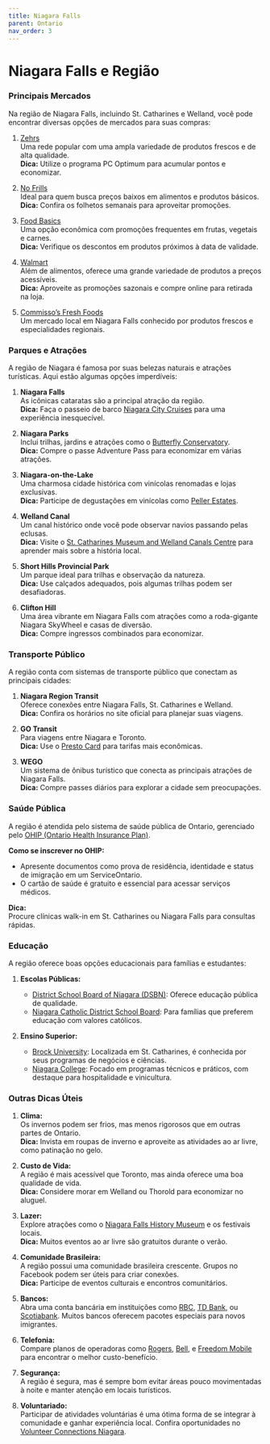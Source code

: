 ```yaml
---
title: Niagara Falls
parent: Ontario
nav_order: 3
---
```


# Niagara Falls e Região

### Principais Mercados

Na região de Niagara Falls, incluindo St. Catharines e Welland, você pode encontrar diversas opções de mercados para suas compras:

1. [Zehrs](https://www.zehrs.ca)  
    Uma rede popular com uma ampla variedade de produtos frescos e de alta qualidade.  
    **Dica:** Utilize o programa PC Optimum para acumular pontos e economizar.

2. [No Frills](https://www.nofrills.ca)  
    Ideal para quem busca preços baixos em alimentos e produtos básicos.  
    **Dica:** Confira os folhetos semanais para aproveitar promoções.

3. [Food Basics](https://www.foodbasics.ca)  
    Uma opção econômica com promoções frequentes em frutas, vegetais e carnes.  
    **Dica:** Verifique os descontos em produtos próximos à data de validade.

4. [Walmart](https://www.walmart.ca)  
    Além de alimentos, oferece uma grande variedade de produtos a preços acessíveis.  
    **Dica:** Aproveite as promoções sazonais e compre online para retirada na loja.

5. [Commisso’s Fresh Foods](https://www.commissosfreshfoods.com)  
    Um mercado local em Niagara Falls conhecido por produtos frescos e especialidades regionais.

### Parques e Atrações

A região de Niagara é famosa por suas belezas naturais e atrações turísticas. Aqui estão algumas opções imperdíveis:

1. **Niagara Falls**  
    As icônicas cataratas são a principal atração da região.  
    **Dica:** Faça o passeio de barco [Niagara City Cruises](https://www.cityexperiences.com/niagara-city-cruises/) para uma experiência inesquecível.

2. **Niagara Parks**  
    Inclui trilhas, jardins e atrações como o [Butterfly Conservatory](https://www.niagaraparks.com/visit/attractions/butterfly-conservatory).  
    **Dica:** Compre o passe Adventure Pass para economizar em várias atrações.

3. **Niagara-on-the-Lake**  
    Uma charmosa cidade histórica com vinícolas renomadas e lojas exclusivas.  
    **Dica:** Participe de degustações em vinícolas como [Peller Estates](https://www.peller.com).

4. **Welland Canal**  
    Um canal histórico onde você pode observar navios passando pelas eclusas.  
    **Dica:** Visite o [St. Catharines Museum and Welland Canals Centre](https://www.stcatharines.ca/en/museum-and-welland-canals-centre.aspx) para aprender mais sobre a história local.

5. **Short Hills Provincial Park**  
    Um parque ideal para trilhas e observação da natureza.  
    **Dica:** Use calçados adequados, pois algumas trilhas podem ser desafiadoras.

6. **Clifton Hill**  
    Uma área vibrante em Niagara Falls com atrações como a roda-gigante Niagara SkyWheel e casas de diversão.  
    **Dica:** Compre ingressos combinados para economizar.

### Transporte Público

A região conta com sistemas de transporte público que conectam as principais cidades:

1. **Niagara Region Transit**  
    Oferece conexões entre Niagara Falls, St. Catharines e Welland.  
    **Dica:** Confira os horários no site oficial para planejar suas viagens.

2. **GO Transit**  
    Para viagens entre Niagara e Toronto.  
    **Dica:** Use o [Presto Card](https://www.prestocard.ca/en) para tarifas mais econômicas.

3. **WEGO**  
    Um sistema de ônibus turístico que conecta as principais atrações de Niagara Falls.  
    **Dica:** Compre passes diários para explorar a cidade sem preocupações.

### Saúde Pública

A região é atendida pelo sistema de saúde pública de Ontario, gerenciado pelo [OHIP (Ontario Health Insurance Plan)](https://www.ontario.ca/page/apply-ohip-and-get-health-card).

**Como se inscrever no OHIP:**  
- Apresente documentos como prova de residência, identidade e status de imigração em um ServiceOntario.  
- O cartão de saúde é gratuito e essencial para acessar serviços médicos.

**Dica:**  
Procure clínicas walk-in em St. Catharines ou Niagara Falls para consultas rápidas.

### Educação

A região oferece boas opções educacionais para famílias e estudantes:

1. **Escolas Públicas:**  
    - [District School Board of Niagara (DSBN)](https://www.dsbn.org): Oferece educação pública de qualidade.  
    - [Niagara Catholic District School Board](https://www.niagaracatholic.ca): Para famílias que preferem educação com valores católicos.

2. **Ensino Superior:**  
    - [Brock University](https://brocku.ca): Localizada em St. Catharines, é conhecida por seus programas de negócios e ciências.  
    - [Niagara College](https://www.niagaracollege.ca): Focado em programas técnicos e práticos, com destaque para hospitalidade e vinicultura.

### Outras Dicas Úteis

1. **Clima:**  
    Os invernos podem ser frios, mas menos rigorosos que em outras partes de Ontario.  
    **Dica:** Invista em roupas de inverno e aproveite as atividades ao ar livre, como patinação no gelo.

2. **Custo de Vida:**  
    A região é mais acessível que Toronto, mas ainda oferece uma boa qualidade de vida.  
    **Dica:** Considere morar em Welland ou Thorold para economizar no aluguel.

3. **Lazer:**  
    Explore atrações como o [Niagara Falls History Museum](https://niagarafallsmuseums.ca) e os festivais locais.  
    **Dica:** Muitos eventos ao ar livre são gratuitos durante o verão.

4. **Comunidade Brasileira:**  
    A região possui uma comunidade brasileira crescente. Grupos no Facebook podem ser úteis para criar conexões.  
    **Dica:** Participe de eventos culturais e encontros comunitários.

5. **Bancos:**  
    Abra uma conta bancária em instituições como [RBC](https://www.rbc.com), [TD Bank](https://www.td.com), ou [Scotiabank](https://www.scotiabank.com). Muitos bancos oferecem pacotes especiais para novos imigrantes.

6. **Telefonia:**  
    Compare planos de operadoras como [Rogers](https://www.rogers.com), [Bell](https://www.bell.ca), e [Freedom Mobile](https://www.freedommobile.ca) para encontrar o melhor custo-benefício.

7. **Segurança:**  
    A região é segura, mas é sempre bom evitar áreas pouco movimentadas à noite e manter atenção em locais turísticos.

8. **Voluntariado:**  
    Participar de atividades voluntárias é uma ótima forma de se integrar à comunidade e ganhar experiência local. Confira oportunidades no [Volunteer Connections Niagara](https://www.volunteerniagara.ca).
